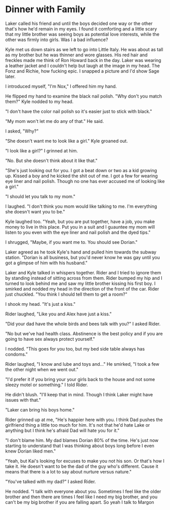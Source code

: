 # Dinner with Family
Laker called his friend and until the boys decided one way or the other that's how he'd remain in my eyes.  I found it comforting and a little scary that my little  brother was seeing boys as potential love interests, while the other was firmly into girls.  Was I a bad influence?

Kyle met us down stairs as we left to go into Little Italy.  He was about as tall as my brother but he was thinner and wore glasses.  His red hair and freckles made me think of Ron Howard back in the day.  Laker was wearing a leather jacket and I couldn't help but laugh at the image in my head.  The Fonz and Richie, how fucking epic.  I snapped a picture and I'd show Sage later.  

I introduced myself, "I'm Nox," I offered him my hand.  

He flipped my hand to examine the black nail polish. "Why don't you match them?" Kyle nodded to my head.

"I don't have the color nail polish so it's easier just to stick with black."

"My mom won't let me do any of that."  He said.

I asked, "Why?"

"She doesn't want me to look like a girl."  Kyle groaned out.

"I look like a girl?"  I grinned at him.

"No.  But she doesn't think about it like that."  

"She's just looking out for you.  I got a beat down or two as a kid growing up.  Kissed a boy and he kicked the shit out of me.  I got a few for wearing eye liner and nail polish.  Though no one has ever accused me of looking like a girl."

"I should let you talk to my mom."

I laughed.  "I don't think you mom would like talking to me.  I'm everything she doesn't want you to be."

Kyle laughed too.  "Yeah, but you are put together, have a job, you make money to live in this place.  Put you in a suit and I guauntee my mom will listen to you even with the eye liner and nail polish and the dyed tips."

I shrugged, "Maybe, if you want me to.  You should see Dorian."

Laker agreed as he took Kyle's hand and pulled him towards the subway station.  "Dorian is all business, but you'd never know he was gay until you got a glimpse of him with his husband."

Laker and Kyle talked in whispers together.  Rider and I tried to ignore them by standing instead of sitting across from them. Rider bumped my hip and I turned to look behind me and saw my little brother kissing his first boy.  I smirked and nodded my head in the direction of the front of the car.  Rider just chuckled.  "You think I should tell them to get a room?"

I shook my head.  "It's just a kiss."

Rider laughed, "Like you and Alex have just a kiss."

"Did your dad have the whole birds and bees talk with you?"  I asked Rider.

"No but we've had health class.  Abstinence is the best policy and if you are going to have sex always protect yourself."

I nodded.  "This goes for you too, but my bed side table always has condoms."

Rider laughed, "I know and lube and toys and..."  He smirked, "I took a few the other night when we went out."

"I'd prefer it if you bring your your girls back to the house and not some sleezy motel or something."  I told Rider.  

He didn't blush.  "I'll keep that in mind.  Though I think Laker might have issues with that."

"Laker can bring his boys home."

Rider grinned up at me, "He's happier here with you.  I think Dad pushes the girlfriend thing a little too much for him.  It's not that he'd hate Lake or anything but I think he's afraid Dad will hate you for it."

"I don't blame him.  My dad blames Dorian 80% of the time.  He's just now starting to understand that I was thinking about boys long before I even knew Dorian liked men."

"Yeah, but Kai's looking for excuses to make you not his son.  Or that's how I take it.  He doesn't want to be the dad of the guy who's different.  Cause it means that there is a lot to say about nurture versus nature."

"You've talked with my dad?"  I asked Rider.

He nodded.  "I talk with everyone about you.  Sometimes I feel like the older brother and then there are times I feel like I need my big brother, and you can't be my big brother if you are falling apart.  So yeah I talk to Margon
<!--stackedit_data:
eyJoaXN0b3J5IjpbOTYxODc3MjI2LC02MDAzMjkwOTYsOTEwOT
gzMjc3XX0=
-->